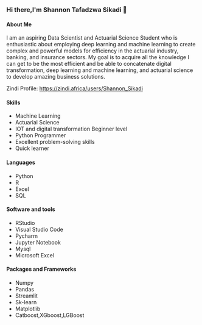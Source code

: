 ### Hi there,I'm Shannon Tafadzwa Sikadi 👋



#### About Me

I am an aspiring Data Scientist and Actuarial Science Student who is enthusiastic about employing deep learning and machine learning to create complex and powerful models for efficiency in the actuarial industry, banking, and insurance sectors. My goal is to acquire all the knowledge I can get to be the most efficient and be able to concatenate  digital transformation, deep learning and machine learning, and actuarial science to develop amazing business solutions.

Zindi Profile: https://zindi.africa/users/Shannon_Sikadi

#### Skills

- Machine Learning
- Actuarial Science
- IOT and digital transformation Beginner level 
- Python Programmer
- Excellent problem-solving skills
- Quick learner

#### Languages

- Python
- R
- Excel
- SQL

#### Software and tools

- RStudio
- Visual Studio Code
- Pycharm
- Jupyter Notebook
- Mysql
- Microsoft Excel

#### Packages and Frameworks
- Numpy
- Pandas
- Streamlit
- Sk-learn
- Matplotlib
- Catboost,XGboost,LGBoost
